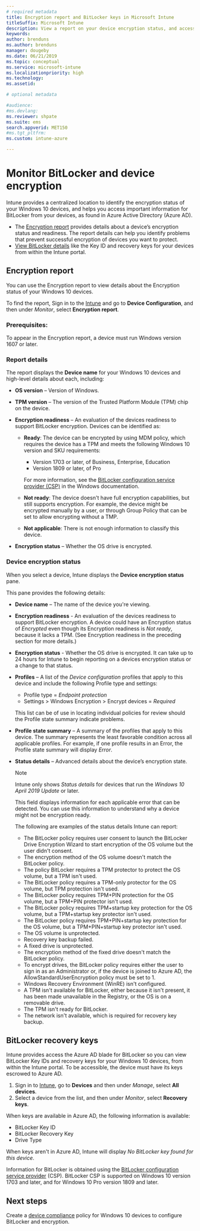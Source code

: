 ```yaml
---
# required metadata
title: Encryption report and BitLocker keys in Microsoft Intune
titleSuffix: Microsoft Intune
description: View a report on your device encryption status, and access BitLocker recovery keys from within the Microsoft Intune portal.
keywords:
author: brenduns
ms.author: brenduns
manager: dougeby
ms.date: 06/21/2019
ms.topic: conceptual
ms.service: microsoft-intune
ms.localizationpriority: high
ms.technology:
ms.assetid:  

# optional metadata

#audience:
#ms.devlang:
ms.reviewer: shpate
ms.suite: ems
search.appverid: MET150
#ms.tgt_pltfrm:
ms.custom: intune-azure

---
```


# Monitor BitLocker and device encryption  
Intune provides a centralized location to identify the encryption status of your Windows 10 devices, and helps you access important information for BitLocker from your devices, as found in Azure Active Directory (Azure AD).  

- The [Encryption report](#encryption-report) provides details about a device’s encryption status and readiness. The report details can help you identify problems that prevent successful encryption of devices you want to protect.  
- [View BitLocker details](#bitlocker-recovery-keys) like the Key ID and recovery keys for your devices from within the Intune portal.  

## Encryption report
You can use the Encryption report to view details about the Encryption status of your Windows 10 devices.  

To find the report, Sign in to the [Intune](https://aka.ms/intuneportal) and go to **Device Configuration**, and then under *Monitor*, select **Encryption report**.  

### Prerequisites:
To appear in the Encryption report, a device must run Windows version 1607 or later.  

### Report details
The report displays the **Device name** for your Windows 10 devices and high-level details about each, including:  
- **OS version** – Version of Windows.  
- **TPM version** – The version of the Trusted Platform Module (TPM) chip on the device.  
- **Encryption readiness** – An evaluation of the devices readiness to support BitLocker encryption. Devices can be identified as:
  - **Ready**: The device can be encrypted by using MDM policy, which requires the device has a TPM and meets the following Windows 10 version and SKU requirements:
    - Version 1703 or later, of Business, Enterprise, Education
    - Version 1809 or later, of Pro  
  
    For more information, see the [BitLocker configuration service provider (CSP)](https://docs.microsoft.com/windows/client-management/mdm/bitlocker-csp) in the Windows documentation.  

  - **Not ready**: The device doesn't have full encryption capabilities, but still supports encryption. For example, the device might be encrypted manually by a user, or through Group Policy that can be set to allow encrypting without a TMP.
  - **Not applicable**: There is not enough information to classify this device.  

- **Encryption status** – Whether the OS drive is encrypted. 

### Device encryption status
When you select a device, Intune displays the **Device encryption status** pane.

This pane provides the following details:  
- **Device name** – The name of the device you're viewing.  
- **Encryption readiness** - An evaluation of the devices readiness to support BitLocker encryption. A device could have an Encryption status of *Encrypted* even though its Encryption readiness is *Not ready*, because it lacks a TPM. (See Encryption readiness in the preceding section for more details.)
- **Encryption status** - Whether the OS drive is encrypted. It can take up to 24 hours for Intune to begin reporting on a devices encryption status or a change to that status.  
- **Profiles** – A list of the *Device configuration* profiles that apply to this device and include the following Profile type and settings:  
  - Profile type = *Endpoint protection*  
  - Settings > Windows Encryption > Encrypt devices = *Required*  

  This list can be of use in locating individual policies for review should the Profile state summary indicate problems.  

- **Profile state summary** – A summary of the profiles that apply to this device. The summary represents the least favorable condition across all applicable profiles. For example, if one profile results in an Error, the Profile state summary will display *Error*.  
- **Status details** – Advanced details about the device’s encryption state. 
  > [!NOTE]  
  > Intune only shows *Status details* for devices that run the *Windows 10 April 2019 Update* or later.
  
  This field displays information for each applicable error that can be detected. You can use this information to understand why a device might not be encryption ready.  

  The following are examples of the status details Intune can report:  

  - The BitLocker policy requires user consent to launch the BitLocker Drive Encryption Wizard to start encryption of the OS volume but the user didn't consent.  
  - The encryption method of the OS volume doesn't match the BitLocker policy.  
  - The policy BitLocker requires a TPM protector to protect the OS volume, but a TPM isn't used.  
  - The BitLocker policy requires a TPM-only protector for the OS volume, but TPM protection isn't used.  
  - The BitLocker policy requires TPM+PIN protection for the OS volume, but a TPM+PIN protector isn't used.  
  - The BitLocker policy requires TPM+startup key protection for the OS volume, but a TPM+startup key protector isn't used.  
  - The BitLocker policy requires TPM+PIN+startup key protection for the OS volume, but a TPM+PIN+startup key protector isn't used.  
  - The OS volume is unprotected.  
  - Recovery key backup failed.  
  - A fixed drive is unprotected.  
  - The encryption method of the fixed drive doesn't match the BitLocker policy.  
  - To encrypt drives, the BitLocker policy requires either the user to sign in as an Administrator or, if the device is joined to Azure AD, the AllowStandardUserEncryption policy must be set to 1.  
  - Windows Recovery Environment (WinRE) isn't configured.  
  - A TPM isn't available for BitLocker, either because it isn't present, it has been made unavailable in the Registry, or the OS is on a removable  drive.  
  - The TPM isn't ready for BitLocker.  
  - The network isn't available, which is required for recovery key backup.  

## BitLocker recovery keys
Intune provides access the Azure AD blade for BitLocker so you can view BitLocker Key IDs and recovery keys for your Windows 10 devices, from within the Intune portal.  To be accessible, the device must have its keys escrowed to Azure AD. 
1. Sign in to [Intune](https://go.microsoft.com/fwlink/?linkid=2090973), go to **Devices** and then under *Manage*, select **All devices**.
2. Select a device from the list, and then under *Monitor*, select **Recovery keys**.  
  
When keys are available in Azure AD, the following information is available:
- BitLocker Key ID
- BitLocker Recovery Key
- Drive Type  

When keys aren't in Azure AD, Intune will display *No BitLocker key found for this device*.  

Information for BitLocker is obtained using the [BitLocker configuration service provider](https://docs.microsoft.com/windows/client-management/mdm/bitlocker-csp) (CSP). BitLocker CSP is supported on Windows 10 version 1703 and later, and for Windows 10 Pro version 1809 and later. 

## Next steps
Create a [device compliance](compliance-policy-create-windows.md) policy for Windows 10 devices to configure BitLocker and encryption.
